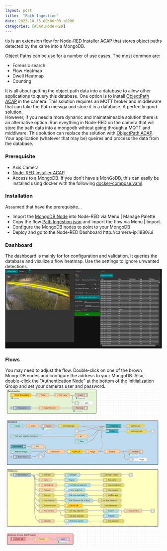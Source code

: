 ```yaml
---
layout: post
title:  "Path Ingestion"
date: 2023-10-15 00:00:00 +0200
categories: [ACAP,Node-RED]
---
```


tis is an extension flow for [Node-RED Installer ACAP](https://pandosme.github.io/acap/node-red/2023/09/12/nodered-acap.html) that stores object paths detected by the xame into a MongoDB.

Object Paths can be use for a number of use cases.  The most common are:
* Forensic search
* Flow Heatmap
* Dwell Heatmap
* Counting

It is all about getting the object path data into a database to allow other applications to query this database.  One option is to install [ObjectPath ACAP](https://pandosme.github.io/acap/2023/03/16/Objects.html) in the camera.  This solution requires an MQTT broker and middleware that can take the Path messga and store it in a database.  A perfectly good solution.  
However, if you need a more dynamic and mainataineable solution there is an alternative option.  Run eveything in Node-RED on the camera that will store the path data into a mongodb wihtout going through a MQTT and middlware.  This solution can replace the solution with [ObjectPath ACAP](https://pandosme.github.io/acap/2023/03/16/Objects.html).  
Your application (whatever that may be) queires and process the data from the database.

### Prerequisite
* Axis Camera
* [Node-RED Installer ACAP](https://pandosme.github.io/acap/node-red/2023/09/12/nodered-acap.html)
* Access to a MongoDB. If you don't have a MonGoDB, this can easily be installed using docker with the following [docker-compose.yaml](https://github.com/pandosme/EmbeddedFlows/raw/main/resources/mongodb/docker-compose.yaml).

### Installation
Assumed that have the prerequisite...
* Import the [MongoDB Node](node-red-node-mongodb) into Node-RED via Menu | Manage Palette
* Copy the flow [Path Ingestion.json](https://github.com/pandosme/EmbeddedFlows/raw/main/flows/Path%20Ingestion.json) and import the flow via Menu | Import.
* Configure the MongoDB nodes to point to your MongoDB
* Deploy and go to the Node-RED Dashboard http://camera-ip:1880/ui

### Dashboard
The dashboard is mainly for for configuration and validation.  It queries the database and visulize a flow heatmap. Use the settings to ignore unwanted detections.  
![dashboard](https://github.com/pandosme/EmbeddedFlows/raw/main/images/dashboard_path_heatmap.jpg)

### Flows
You may need to adjust the flow.  Double-click on one of the brown MongoDB nodes and configure the address to your MongoDB.  Also, double-click the "Authentication Node" at the bottom of the Initiialization Group and set your cameras user and password.
![dashboard](https://github.com/pandosme/EmbeddedFlows/raw/main/images/flow_path_heatmap.jpg)
